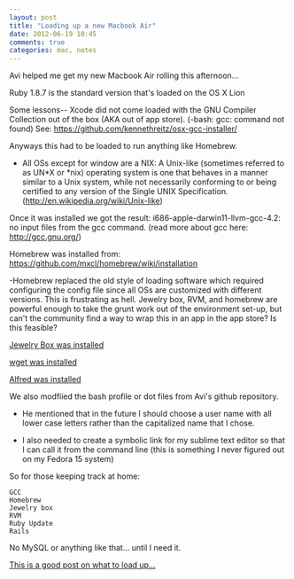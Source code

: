 ```yaml
---
layout: post
title: "Loading up a new Macbook Air"
date: 2012-06-19 10:45
comments: true
categories: mac, notes
---
```


Avi helped me get my new Macbook Air rolling this afternoon...

Ruby 1.8.7 is the standard version that's loaded on the OS X Lion

Some lessons-- Xcode did not come loaded with the GNU Compiler Collection out of the box (AKA out of app store). (-bash: gcc: command not found) See: <https://github.com/kennethreitz/osx-gcc-installer/>

Anyways this had to be loaded to run anything like Homebrew.

- All OSs except for window are a NIX: A Unix-like (sometimes referred to as UN*X or *nix) operating system is one that behaves in a manner similar to a Unix system, while not necessarily conforming to or being certified to any version of the Single UNIX Specification. (http://en.wikipedia.org/wiki/Unix-like)

Once it was installed we got the result: i686-apple-darwin11-llvm-gcc-4.2: no input files from the gcc command. (read more about gcc here: <http://gcc.gnu.org/>)

Homebrew was installed from: https://github.com/mxcl/homebrew/wiki/installation

-Homebrew replaced the old style of loading software which required configuring the config file since all OSs are customized with different versions. This is frustrating as hell. Jewelry box, RVM, and homebrew are powerful enough to take the grunt work out of the environment set-up, but can't the community find a way to wrap this in an app in the app store? Is this feasible?

[Jewelry Box was installed](http://jewelrybox.unfiniti.com/)

[wget was installed](http://ftp.gnu.org/gnu/wget/)

[Alfred was installed](http://www.alfredapp.com/)

We also modfiied the bash profile or dot files from Avi's github repository.

- He mentioned that in the future I should choose a user name with all lower case letters rather than the capitalized name that I chose.

- I also needed to create a symbolic link for my sublime text editor so that I can call it from the command line (this is something I never figured out on my Fedora 15 system)

So for those keeping track at home:

    GCC
    Homebrew
    Jewelry box
    RVM
    Ruby Update
    Rails

No MySQL or anything like that... until I need it.



[This is a good post on what to load up...](http://tech.xtremelabs.com/how-to-setup-your-mac-for-rails-development/)